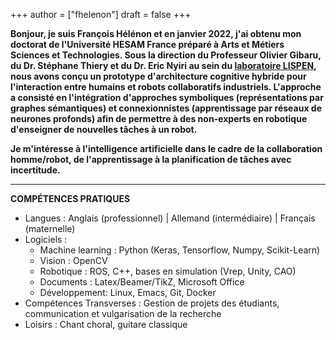
+++
author = ["fhelenon"]
draft = false 
+++


**Bonjour, je suis François Hélénon et en janvier 2022, j'ai obtenu mon doctorat de l'Université HESAM France préparé à Arts et Métiers Sciences et Technologies. Sous la direction du Professeur Olivier Gibaru, du Dr. Stéphane Thiery et du Dr. Eric Nyiri au sein du [laboratoire LISPEN](https://lispen.ensam.eu/), nous avons conçu un prototype d'architecture cognitive hybride pour l'interaction entre humains et robots collaboratifs industriels. L'approche a consisté en l'intégration d'approches symboliques (représentations par graphes sémantiques) et connexionnistes (apprentissage par réseaux de neurones profonds) afin de permettre à des non-experts en robotique d'enseigner de nouvelles tâches à un robot.** 

**Je m'intéresse à l'intelligence artificielle dans le cadre de la collaboration homme/robot, de l'apprentissage à la planification de tâches avec incertitude.** 

---


**COMPÉTENCES PRATIQUES**
- Langues : Anglais (professionnel) | Allemand (intermédiaire) | Français (maternelle)
- Logiciels : 
  - Machine learning : Python (Keras, Tensorflow, Numpy, Scikit-Learn)
  - Vision : OpenCV
  - Robotique : ROS, C++, bases en simulation (Vrep, Unity, CAO)
  - Documents : Latex/Beamer/TikZ, Microsoft Office
  - Développement: Linux, Emacs, Git, Docker
- Compétences Transverses : Gestion de projets des étudiants, communication et vulgarisation de la recherche
- Loisirs : Chant choral, guitare classique
